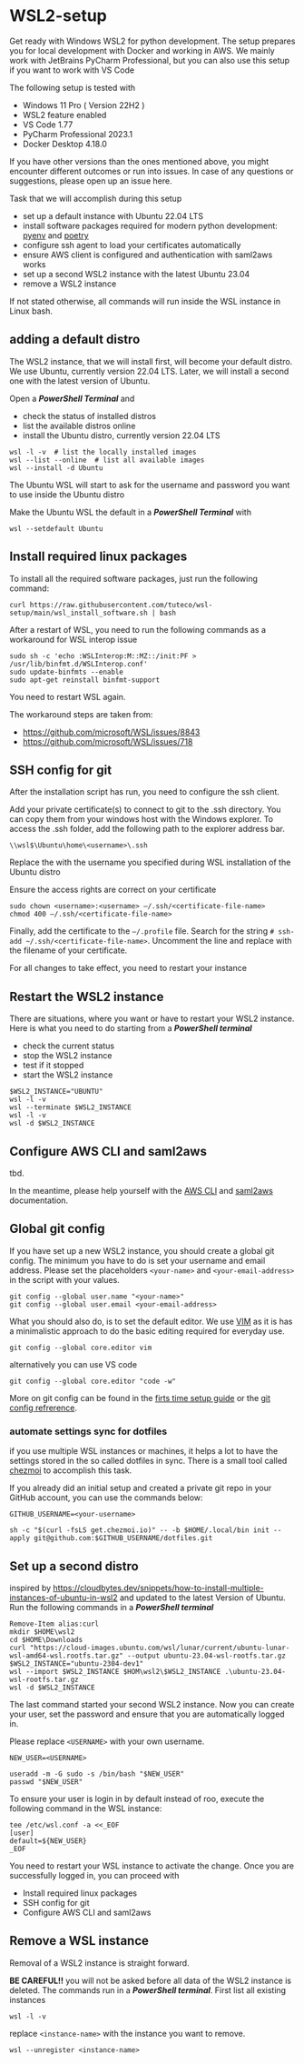# WSL2-setup 
Get ready with Windows WSL2 for python development. The setup prepares you for local development with Docker and working in AWS.
We mainly work with JetBrains PyCharm Professional, but you can also use this setup if you want to work with VS Code

The following setup is tested with
- Windows 11 Pro ( Version 22H2 )
- WSL2 feature enabled
- VS Code 1.77
- PyCharm Professional 2023.1
- Docker Desktop 4.18.0

If you have other versions than the ones mentioned above, you might encounter different outcomes or run into issues. 
In case of any questions or suggestions, please open up an issue here.

Task that we will accomplish during this setup 
- set up a default instance with Ubuntu 22.04 LTS
- install software packages required for modern python development: [pyenv](https://github.com/pyenv/pyenv) 
  and [poetry](https://python-poetry.org/docs)
- configure ssh agent to load your certificates automatically
- ensure AWS client is configured and authentication with saml2aws works
- set up a second WSL2 instance with the latest Ubuntu 23.04
- remove a WSL2 instance

If not stated otherwise, all commands will run inside the WSL instance in Linux bash.

## adding a default distro

The WSL2 instance, that we will install first, will become your default
distro. We use Ubuntu, currently version 22.04 LTS. Later, we will install a second one with the latest version of Ubuntu. 

Open a ___PowerShell Terminal___ and
- check the status of installed distros
- list the available distros online
- install the Ubuntu distro, currently version 22.04 LTS

```
wsl -l -v  # list the locally installed images
wsl --list --online  # list all available images
wsl --install -d Ubuntu  
```

The Ubuntu WSL will start to ask for the username and password you want to use inside the Ubuntu distro

Make the Ubuntu WSL the default in a ___PowerShell Terminal___ with
```
wsl --setdefault Ubuntu
```

## Install required linux packages

To install all the required software packages, just run the following command:
```shell
curl https://raw.githubusercontent.com/tuteco/wsl-setup/main/wsl_install_software.sh | bash
```
After a restart of WSL, you need to run the following commands as a workaround for WSL interop issue
```shell
sudo sh -c 'echo :WSLInterop:M::MZ::/init:PF > /usr/lib/binfmt.d/WSLInterop.conf'
sudo update-binfmts --enable
sudo apt-get reinstall binfmt-support
```
You need to restart WSL again.

The workaround steps are taken from:
- https://github.com/microsoft/WSL/issues/8843
- https://github.com/microsoft/WSL/issues/718

## SSH config for git

After the installation script has run, you need to configure the ssh client.

Add your private certificate(s) to connect to git to the .ssh directory. You can copy them from your windows host with 
the Windows explorer. To access the .ssh folder, add the following path to the explorer address bar.

```shell
\\wsl$\Ubuntu\home\<username>\.ssh
```
Replace the <username> with the username you specified during WSL installation of the Ubuntu distro
  
Ensure the access rights are correct on your certificate
```shell
sudo chown <username>:<username> –/.ssh/<certificate-file-name>
chmod 400 –/.ssh/<certificate-file-name>
```

Finally, add the certificate to the `–/.profile` file. 
Search for the string `# ssh-add ~/.ssh/<certificate-file-name>`. 
Uncomment the line and replace <certificate-file-name> with the filename of your certificate.

For all changes to take effect, you need to restart your instance

## Restart the WSL2 instance 
There are situations, where you want or have to restart your WSL2 instance. 
Here is what you need to do starting from a ___PowerShell terminal___
- check the current status
- stop the WSL2 instance
- test if it stopped
- start the WSL2 instance

```
$WSL2_INSTANCE="UBUNTU"
wsl -l -v
wsl --terminate $WSL2_INSTANCE
wsl -l -v
wsl -d $WSL2_INSTANCE
```

## Configure AWS CLI and saml2aws
tbd. 

In the meantime, please help yourself with 
the [AWS CLI](https://docs.aws.amazon.com/cli/latest/userguide/cli-chap-configure.html) and 
[saml2aws](https://github.com/Versent/saml2aws) documentation.  

## Global git config
If you have set up a new WSL2 instance, you should create a global git config. The minimum you have to do is set your 
username and email address. Please set the placeholders `<your-name>` and `<your-email-address>` in the script with your
values.

```shell
git config --global user.name "<your-name>"
git config --global user.email <your-email-address>
```
What you should also do, is to set the default editor. We use [VIM](https://www.vim.org/docs.php) as it is has a 
minimalistic approach to do the basic editing required for everyday use.
```shell
git config --global core.editor vim
```
alternatively you can use VS code
```shell
git config --global core.editor "code -w"
```

More on git config can be found in the 
[firts time setup guide](https://git-scm.com/book/en/v2/Getting-Started-First-Time-Git-Setup) or the 
[git config refrerence](https://git-scm.com/docs/git-config).

### automate settings sync for dotfiles
if you use multiple WSL instances or machines, it helps a lot to have the settings stored in the so called dotfiles 
in sync. There is a small tool called [chezmoi](https://www.chezmoi.io/) to accomplish this task.

If you already did an initial setup and created a private git repo in your GitHub account, you can use the commands
below:
```shell
GITHUB_USERNAME=<your-username>
```
```shell
sh -c "$(curl -fsLS get.chezmoi.io)" -- -b $HOME/.local/bin init --apply git@github.com:$GITHUB_USERNAME/dotfiles.git
```

## Set up a second distro
inspired by https://cloudbytes.dev/snippets/how-to-install-multiple-instances-of-ubuntu-in-wsl2
and updated to the latest Version of Ubuntu. Run the following commands in a
___PowerShell terminal___

```
Remove-Item alias:curl
mkdir $HOME\wsl2
cd $HOME\Downloads
curl "https://cloud-images.ubuntu.com/wsl/lunar/current/ubuntu-lunar-wsl-amd64-wsl.rootfs.tar.gz" --output ubuntu-23.04-wsl-rootfs.tar.gz
$WSL2_INSTANCE="ubuntu-2304-dev1"
wsl --import $WSL2_INSTANCE $HOM\wsl2\$WSL2_INSTANCE .\ubuntu-23.04-wsl-rootfs.tar.gz
wsl -d $WSL2_INSTANCE
```

The last command started your second WSL2 instance. Now you can create your user, set the password and ensure that 
you are automatically logged in.

Please replace `<USERNAME>` with your own username.

```shell
NEW_USER=<USERNAME>
```
```shell
useradd -m -G sudo -s /bin/bash "$NEW_USER"
passwd "$NEW_USER"
```
To ensure your user is login in by default instead of roo, execute the following command in the WSL instance:
```shell
tee /etc/wsl.conf -a <<_EOF
[user]
default=${NEW_USER}
_EOF
```

You need to restart your WSL instance to activate the change. 
Once you are successfully logged in, you can proceed with 
- Install required linux packages
- SSH config for git
- Configure AWS CLI and saml2aws

## Remove a WSL instance
Removal of a WSL2 instance is straight forward. 

__BE CAREFUL!!__ you will not be asked before all data of the WSL2 instance is deleted. The commands run in a
___PowerShell terminal___. First list all existing instances
```
wsl -l -v
```

replace `<instance-name>` with the instance you want to remove.
```
wsl --unregister <instance-name>
```



